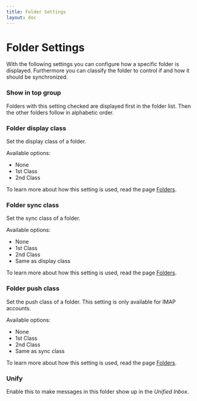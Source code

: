 ```yaml
---
title: Folder Settings 
layout: doc
---
```


# Folder Settings

With the following settings you can configure how a specific folder is displayed. Furthermore you can classify the folder to control if and how it should be synchronized.


### Show in top group
Folders with this setting checked are displayed first in the folder list. Then the other folders follow in alphabetic order.

### Folder display class
Set the display class of a folder.

Available options:

* None
* 1st Class
* 2nd Class

To learn more about how this setting is used, read the page [Folders](/documentation/folders).

### Folder sync class
Set the sync class of a folder.

Available options:

* None
* 1st Class
* 2nd Class
* Same as display class

To learn more about how this setting is used, read the page [Folders](/documentation/folders).

### Folder push class
Set the push class of a folder. This setting is only available for IMAP accounts.

Available options:

* None
* 1st Class
* 2nd Class
* Same as sync class

To learn more about how this setting is used, read the page [Folders](/documentation/folders).

### Unify
Enable this to make messages in this folder show up in the *Unified Inbox*.
